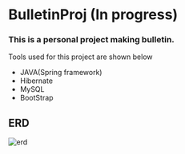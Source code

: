 # BulletinProj (In progress)
### This is a personal project making bulletin.
Tools used for this project are shown below
<ul>
  <li>JAVA(Spring framework)
  <li>Hibernate</li>
  <li>MySQL</li>
  <li>BootStrap</li>
</ul>

## ERD
![erd](https://user-images.githubusercontent.com/49117670/81189180-43773e80-8ff1-11ea-999f-fc09a023ad45.JPG)
